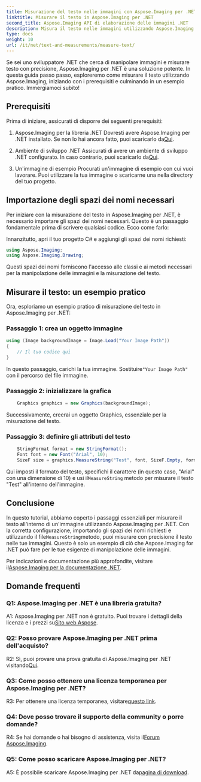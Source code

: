 ```yaml
---
title: Misurazione del testo nelle immagini con Aspose.Imaging per .NET
linktitle: Misurare il testo in Aspose.Imaging per .NET
second_title: Aspose.Imaging API di elaborazione delle immagini .NET
description: Misura il testo nelle immagini utilizzando Aspose.Imaging per .NET. Una potente libreria .NET. Misurazione del testo precisa ed efficiente.
type: docs
weight: 10
url: /it/net/text-and-measurements/measure-text/
---
```

Se sei uno sviluppatore .NET che cerca di manipolare immagini e misurare testo con precisione, Aspose.Imaging per .NET è una soluzione potente. In questa guida passo passo, esploreremo come misurare il testo utilizzando Aspose.Imaging, iniziando con i prerequisiti e culminando in un esempio pratico. Immergiamoci subito!

## Prerequisiti

Prima di iniziare, assicurati di disporre dei seguenti prerequisiti:

1. Aspose.Imaging per la libreria .NET
 Dovresti avere Aspose.Imaging per .NET installato. Se non lo hai ancora fatto, puoi scaricarlo da[Qui](https://releases.aspose.com/imaging/net/).

2. Ambiente di sviluppo .NET
 Assicurati di avere un ambiente di sviluppo .NET configurato. In caso contrario, puoi scaricarlo da[Qui](https://dotnet.microsoft.com/download).

3. Un'immagine di esempio
Procurati un'immagine di esempio con cui vuoi lavorare. Puoi utilizzare la tua immagine o scaricarne una nella directory del tuo progetto.

## Importazione degli spazi dei nomi necessari

Per iniziare con la misurazione del testo in Aspose.Imaging per .NET, è necessario importare gli spazi dei nomi necessari. Questo è un passaggio fondamentale prima di scrivere qualsiasi codice. Ecco come farlo:

Innanzitutto, apri il tuo progetto C# e aggiungi gli spazi dei nomi richiesti:

```csharp
using Aspose.Imaging;
using Aspose.Imaging.Drawing;
```

Questi spazi dei nomi forniscono l'accesso alle classi e ai metodi necessari per la manipolazione delle immagini e la misurazione del testo.

## Misurare il testo: un esempio pratico

Ora, esploriamo un esempio pratico di misurazione del testo in Aspose.Imaging per .NET:

### Passaggio 1: crea un oggetto immagine

```csharp
using (Image backgroundImage = Image.Load("Your Image Path"))
{
    // Il tuo codice qui
}
```

 In questo passaggio, carichi la tua immagine. Sostituire`"Your Image Path"` con il percorso del file immagine.

### Passaggio 2: inizializzare la grafica

```csharp
    Graphics graphics = new Graphics(backgroundImage);
```

Successivamente, creerai un oggetto Graphics, essenziale per la misurazione del testo.

### Passaggio 3: definire gli attributi del testo

```csharp
    StringFormat format = new StringFormat();
    Font font = new Font("Arial", 10);
    SizeF size = graphics.MeasureString("Test", font, SizeF.Empty, format);
```

 Qui imposti il formato del testo, specifichi il carattere (in questo caso, "Arial" con una dimensione di 10) e usi il`MeasureString` metodo per misurare il testo "Test" all'interno dell'immagine.

## Conclusione

 In questo tutorial, abbiamo coperto i passaggi essenziali per misurare il testo all'interno di un'immagine utilizzando Aspose.Imaging per .NET. Con la corretta configurazione, importando gli spazi dei nomi richiesti e utilizzando il file`MeasureString`metodo, puoi misurare con precisione il testo nelle tue immagini. Questo è solo un esempio di ciò che Aspose.Imaging for .NET può fare per le tue esigenze di manipolazione delle immagini.

 Per indicazioni e documentazione più approfondite, visitare il[Aspose.Imaging per la documentazione .NET](https://reference.aspose.com/imaging/net/).

## Domande frequenti

### Q1: Aspose.Imaging per .NET è una libreria gratuita?

 A1: Aspose.Imaging per .NET non è gratuito. Puoi trovare i dettagli della licenza e i prezzi su[Sito web Aspose](https://purchase.aspose.com/buy).

### Q2: Posso provare Aspose.Imaging per .NET prima dell'acquisto?

 R2: Sì, puoi provare una prova gratuita di Aspose.Imaging per .NET visitando[Qui](https://releases.aspose.com/). 

### Q3: Come posso ottenere una licenza temporanea per Aspose.Imaging per .NET?

 R3: Per ottenere una licenza temporanea, visitare[questo link](https://purchase.aspose.com/temporary-license/).

### Q4: Dove posso trovare il supporto della community o porre domande?

 R4: Se hai domande o hai bisogno di assistenza, visita il[Forum Aspose.Imaging](https://forum.aspose.com/).

### Q5: Come posso scaricare Aspose.Imaging per .NET?

 A5: È possibile scaricare Aspose.Imaging per .NET da[pagina di download](https://releases.aspose.com/imaging/net/).